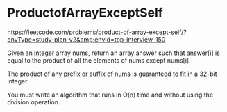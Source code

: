 # ProductofArrayExceptSelf
https://leetcode.com/problems/product-of-array-except-self/?envType=study-plan-v2&amp;envId=top-interview-150

Given an integer array nums, return an array answer such that answer[i] is equal to the product of all the elements of nums except nums[i].

The product of any prefix or suffix of nums is guaranteed to fit in a 32-bit integer.

You must write an algorithm that runs in O(n) time and without using the division operation.
